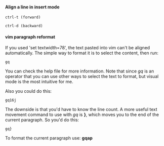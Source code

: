#### Align a line in insert mode

    ctrl-t (forward)

    ctrl-d (backward)

#### vim paragraph reformat

If you used 'set textwidth=78', the text pasted into vim can't be aligned
automatically. The simple way to format it is to select the content, then run:

    gq 

You can check the help file for more information. Note that since _gq_ is an
operator that you can use other ways to select the text to format, but visual
mode is the most intuitive for me.

Also you could do this: 

    gq16j

The downside is that you'd have to know the line count. A more useful text
movement command to use with _gq_ is __}__, which moves you to the end of the
current paragraph. So you'd do this: 

    gq}

To format the current paragraph use: __gqap__

